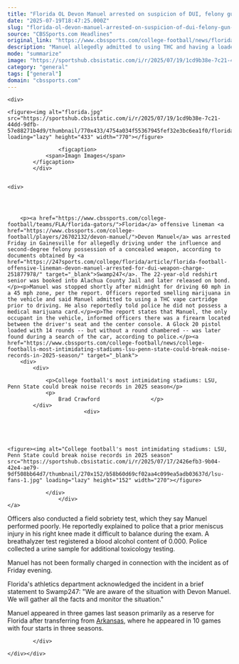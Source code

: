 ```yaml
---
title: "Florida OL Devon Manuel arrested on suspicion of DUI, felony gun possession"
date: "2025-07-19T18:47:25.000Z"
slug: "florida-ol-devon-manuel-arrested-on-suspicion-of-dui-felony-gun-possession"
source: "CBSSports.com Headlines"
original_link: "https://www.cbssports.com/college-football/news/florida-ol-devon-manuel-arrested-on-suspicion-of-dui-felony-gun-possession/"
description: "Manuel allegedly admitted to using THC and having a loaded pistol in his car after being pulled over early Friday"
mode: "summarize"
image: "https://sportshub.cbsistatic.com/i/r/2025/07/19/1cd9b38e-7c21-44dd-9dfb-57e88271b4d9/thumbnail/1200x675/e98c8386a8e885e9eac2e3164fd8da17/florida.jpg"
category: "general"
tags: ["general"]
domain: "cbssports.com"
---
```

<div id="readability-page-1" class="page"><div id="Article-body">
        
    
        
                
    <div>
                            
    <figure><img alt="florida.jpg" src="https://sportshub.cbsistatic.com/i/r/2025/07/19/1cd9b38e-7c21-44dd-9dfb-57e88271b4d9/thumbnail/770x433/4754a034f55367945fef32e3bc6ea1f0/florida.jpg" loading="lazy" height="433" width="770"></figure>
        
                    <figcaption>
                <span>Imagn Images</span>
            </figcaption>
            </div>

    
    <div>
        
        
                            
                
        <p><a href="https://www.cbssports.com/college-football/teams/FLA/florida-gators/">Florida</a> offensive lineman <a href="https://www.cbssports.com/college-football/players/26702132/devon-manuel/">Devon Manuel</a> was arrested Friday in Gainesville for allegedly driving under the influence and second‑degree felony possession of a concealed weapon, according to documents obtained by <a href="https://247sports.com/college/florida/article/florida-football-offensive-lineman-devon-manuel-arrested-for-dui-weapon-charge-251877978/" target="_blank">Swamp247</a>. The 22-year-old redshirt senior was booked into Alachua County Jail and later released on bond.</p><p>Manuel was stopped shortly after midnight for driving 60 mph in a 45 mph zone, per the report. Officers reported smelling marijuana in the vehicle and said Manuel admitted to using a THC vape cartridge prior to driving. He also reportedly told police he did not possess a medical marijuana card.</p><p>The report states that Manuel, the only occupant in the vehicle, informed officers there was a firearm located between the driver's seat and the center console. A Glock 20 pistol loaded with 14 rounds -- but without a round chambered -- was later found during a search of the car, according to police.</p><a href="https://www.cbssports.com/college-football/news/college-footballs-most-intimidating-stadiums-lsu-penn-state-could-break-noise-records-in-2025-season/" target="_blank">
        <div>
            <div>
                
                <p>College football's most intimidating stadiums: LSU, Penn State could break noise records in 2025 season</p>
                <p>
                    Brad Crawford                </p>
            </div>
                            <div>
                            
                                                    
                
                        
                                    
    <figure><img alt="College football's most intimidating stadiums: LSU, Penn State could break noise records in 2025 season" src="https://sportshub.cbsistatic.com/i/r/2025/07/17/2426efb3-9b04-42e4-ae79-9df508bb64d7/thumbnail/270x152/b58b60d69cf02aa4c099ea5adb03637d/lsu-fans-1.jpg" loading="lazy" height="152" width="270"></figure>
                        
                </div>
                    </div>
    </a>
<p>Officers also conducted a field sobriety test, which they say Manuel performed poorly. He reportedly explained to police that a prior meniscus injury in his right knee made it difficult to balance during the exam. A breathalyzer test registered a blood alcohol content of 0.000. Police collected a urine sample for additional toxicology testing.</p>
        

<p>Manuel has not been formally charged in connection with the incident as of Friday evening.</p><p>Florida's athletics department acknowledged the incident in a brief statement to Swamp247: "We are aware of the situation with Devon Manuel. We will gather all the facts and monitor the situation."</p>
        

<p>Manuel appeared in three games last season primarily as a reserve for Florida after transferring from <a href="https://www.cbssports.com/college-football/teams/ARK/arkansas-razorbacks/">Arkansas</a>, where he appeared in 10 games with four starts in three seasons.</p>


        
            </div>

    </div></div>
